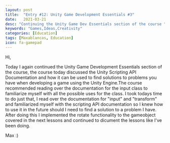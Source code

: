 ```yaml
---
layout: post
title:  "Entry #12: Unity Game Development Essentials #3"
date:   2021-03-21
desc: "Continuing the Unity Game Dev Essentials section of the course "
keywords: "Games,Ideas,Creativity"
categories: [Education]
tags: [Maxablancas, Education]
icon: fa-gamepad
---
```



Hi,

Today I again continued the Unity Game Development Essentials section of the course, the course today discussed the Unity Scripting API Documentation and how it can be used to find solutions to problems you have when developing a game using the Unity Engine.The course recommended reading over the documentation for the input class to familiarize myself with all the possible uses for the class. I took todays time to do just that, I read over the documentation for "input" and "transform" and familiarized myself with the scripting API documentation so I knew how to use it in the future should I need to find a solution to a problem I have. After doing this I implemented the rotate functionality to the gameobject covered in the next lessons and continued to dicument the lessons like I've been doing. 

Max :)  
